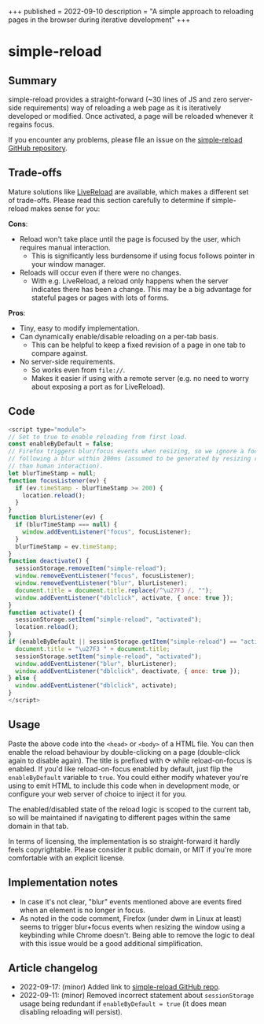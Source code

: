 +++
published = 2022-09-10
description = "A simple approach to reloading pages in the browser during iterative development"
+++
# simple-reload

## Summary

simple-reload provides a straight-forward (~30 lines of JS and zero
server-side requirements) way of reloading a web page as it is iteratively
developed or modified. Once activated, a page will be reloaded
whenever it regains focus.

If you encounter any problems, please file an issue on the [simple-reload
GitHub repository](https://github.com/muxup/simple-reload).

## Trade-offs

Mature solutions like
[LiveReload](https://github.com/livereload/livereload-js) are available, which
makes a different set of trade-offs. Please read this section carefully to
determine if simple-reload makes sense for you:

**Cons**:
* Reload won't take place until the page is focused by the user, which
  requires manual interaction.
  * This is significantly less burdensome if using focus follows pointer in
    your window manager.
* Reloads will occur even if there were no changes.
  * With e.g. LiveReload, a reload only happens when the server indicates
    there has been a change. This may be a big advantage for stateful pages or
    pages with lots of forms.

**Pros**:
* Tiny, easy to modify implementation.
* Can dynamically enable/disable reloading on a per-tab basis.
  * This can be helpful to keep a fixed revision of a page in one tab to
    compare against.
* No server-side requirements.
  * So works even from `file://`.
  * Makes it easier if using with a remote server (e.g. no need to worry about
    exposing a port as for LiveReload).

## Code

```js
<script type="module">
// Set to true to enable reloading from first load.
const enableByDefault = false;
// Firefox triggers blur/focus events when resizing, so we ignore a focus
// following a blur within 200ms (assumed to be generated by resizing rather
// than human interaction).
let blurTimeStamp = null;
function focusListener(ev) {
  if (ev.timeStamp - blurTimeStamp >= 200) {
    location.reload();
  }
}
function blurListener(ev) {
  if (blurTimeStamp === null) {
    window.addEventListener("focus", focusListener);
  }
  blurTimeStamp = ev.timeStamp;
}
function deactivate() {
  sessionStorage.removeItem("simple-reload");
  window.removeEventListener("focus", focusListener);
  window.removeEventListener("blur", blurListener);
  document.title = document.title.replace(/^\u27F3 /, "");
  window.addEventListener("dblclick", activate, { once: true });
}
function activate() {
  sessionStorage.setItem("simple-reload", "activated");
  location.reload();
}
if (enableByDefault || sessionStorage.getItem("simple-reload") == "activated") {
  document.title = "\u27F3 " + document.title;
  sessionStorage.setItem("simple-reload", "activated");
  window.addEventListener("blur", blurListener);
  window.addEventListener("dblclick", deactivate, { once: true });
} else {
  window.addEventListener("dblclick", activate);
}
</script>
```

## Usage

Paste the above code into the `<head>` or `<body>` of a HTML file. You can
then enable the reload behaviour by double-clicking on a page (double-click
again to disable again). The title is prefixed with ⟳ while reload-on-focus is
enabled. If you'd like reload-on-focus enabled by default, just flip the
`enableByDefault` variable to `true`. You could either modify
whatever you're using to emit HTML to include this code when in development
mode, or configure your web server of choice to inject it for you.

The enabled/disabled state of the reload logic is scoped to the current tab,
so will be maintained if navigating to different pages within the same domain
in that tab.

In terms of licensing, the implementation is so straight-forward it hardly
feels copyrightable. Please consider it public domain, or MIT if you're more
comfortable with an explicit license.

## Implementation notes

* In case it's not clear, "blur" events mentioned above are events fired when
  an element is no longer in focus.
* As noted in the code comment, Firefox (under dwm in Linux at least) seems to
  trigger blur+focus events when resizing the window using a keybinding while
  Chrome doesn't. Being able to remove the logic to deal with this issue would
  be a good additional simplification.

## Article changelog
* 2022-09-17: (minor) Added link to [simple-reload GitHub
  repo](https://github.com/muxup/simple-reload).
* 2022-09-11: (minor) Removed incorrect statement about `sessionStorage` usage being
  redundant if `enableByDefault = true` (it does mean disabling reloading will
  persist).

